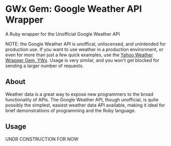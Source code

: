 GWx Gem: Google Weather API Wrapper
===================================
A Ruby wrapper for the Unofficial Google Weather API

NOTE: the Google Weather API is unoffical, unliscensed, and unintended for production use.
If you want to use weather in a production environment, or even for more than just a few quick examples,
use the [Yahoo Weather Wrapper Gem, YWx](https://github.com/aspires/ywx). Usage is very similar, and
you won't get blocked for sending a larger number of requests.

About
-----

Weather data is a great way to expose new programmers to the broad functionality
of APIs. The Google Weather API, though unofficial, is quite possibly the
simplest, easiest weather data API available, making it ideal for brief
demonstrations of programming and the Ruby language.

Usage
-----

UNDR CONSTRUCTION FOR NOW
